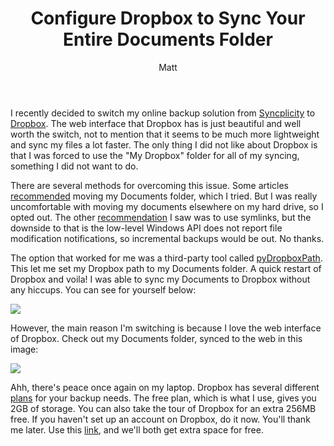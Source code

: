 ﻿---
title: Configure Dropbox to Sync Your Entire Documents Folder
author: Matt
layout: post
permalink: /2010/09/configure-dropbox-to-sync-your-entire-documents-folder/
categories:
  - Miscellaneous
tags:
  - tutorial
---

I recently decided to switch my online backup solution from [Syncplicity](http://syncplicity.com/) to [Dropbox](http://www.dropbox.com/). The web interface that Dropbox has is just beautiful and well worth the switch, not to mention that it seems to be much more lightweight and sync my files a lot faster. The only thing I did not like about Dropbox is that I was forced to use the "My Dropbox" folder for all of my syncing, something I did not want to do.

There are several methods for overcoming this issue. Some articles [recommended][3] moving my Documents folder, which I tried. But I was really uncomfortable with moving my documents elsewhere on my hard drive, so I opted out. The other [recommendation][4] I saw was to use symlinks, but the downside to that is the low-level Windows API does not report file modification notifications, so incremental backups would be out. No thanks.

 [3]: http://storecrowd.com/blog/dropbox-hacks/
 [4]: http://wiki.dropbox.com/TipsAndTricks/SyncOtherFolders

The option that worked for me was a third-party tool called [pyDropboxPath][5]. This let me set my Dropbox path to my Documents folder. A quick restart of Dropbox and voila! I was able to sync my Documents to Dropbox without any hiccups. You can see for yourself below:

 [5]: http://forums.dropbox.com/topic.php?id=9665

[![][7]][7]

 [6]: http://mbmccormick.github.com/images/2012/05/cap.png
 [7]: http://mbmccormick.github.com/images/2012/05/cap.png

However, the main reason I'm switching is because I love the web interface of Dropbox. Check out my Documents folder, synced to the web in this image:

[![][9]][9]

 [8]: http://mbmccormick.github.com/images/2012/05/cap21.png
 [9]: http://mbmccormick.github.com/images/2012/05/cap21.png

Ahh, there's peace once again on my laptop. Dropbox has several different [plans][10] for your backup needs. The free plan, which is what I use, gives you 2GB of storage. You can also take the tour of Dropbox for an extra 256MB free. If you haven't set up an account on Dropbox, do it now. You'll thank me later. Use this [link][11], and we'll both get extra space for free.

 [10]: http://www.dropbox.com/pricing
 [11]: http://www.dropbox.com/referrals/NTQ4NjEzOQ